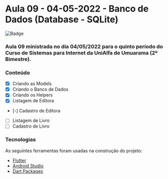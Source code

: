 # Aula 09 - 04-05-2022 - Banco de Dados (Database - SQLite)

![Badge](https://img.shields.io/badge/Marcos%20Dias%20Vendramini-Flutter-blue)

### Aula 09 ministrada no dia 04/05/2022 para o quinto período do Curso de Sistemas para Internet da UniAlfa de Umuarama (2º Bimestre).

### Conteúdo

- [x] Criando as Models
- [x] Criando o Banco de Dados
- [x] Criando os Helpers
- [x] Listagem de Editora
- [-] Cadastro de Editora
- [ ] Listagem de Livro
- [ ] Cadastro de Livro

### Tecnologias

As seguintes ferramentas foram usadas na construção do projeto:

- [Flutter](https://flutter.dev/)
- [Android Studio](https://developer.android.com/studio)
- [Dart Packages](https://pub.dev/)